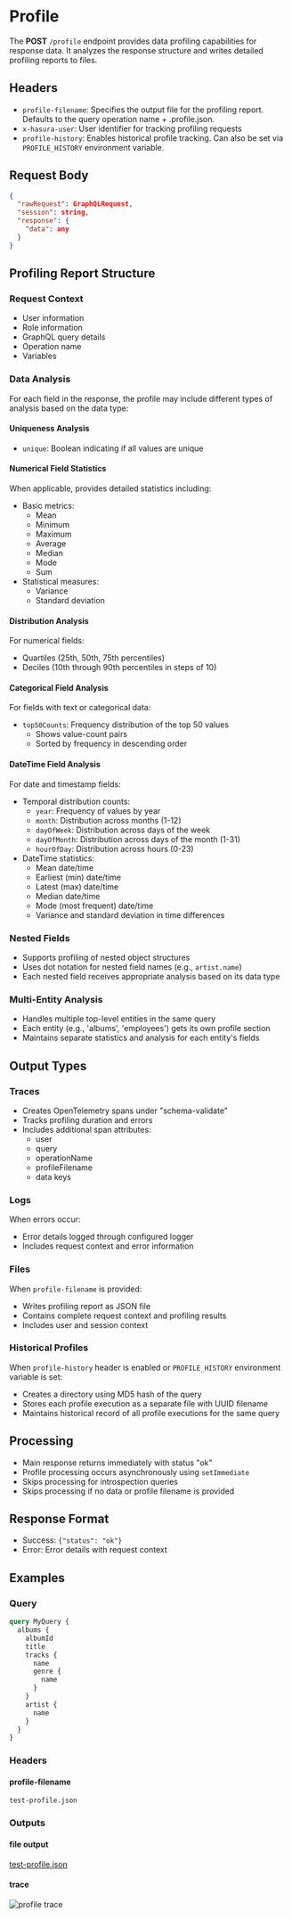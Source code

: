# Profile

The **POST** `/profile` endpoint provides data profiling capabilities for response data. It analyzes the response structure and writes detailed profiling reports to files.

## Headers

- `profile-filename`: Specifies the output file for the profiling report. Defaults to the query operation name + .profile.json.
- `x-hasura-user`: User identifier for tracking profiling requests
- `profile-history`: Enables historical profile tracking. Can also be set via `PROFILE_HISTORY` environment variable.

## Request Body
```json
{
  "rawRequest": GraphQLRequest,
  "session": string,
  "response": {
    "data": any
  }
}
```

## Profiling Report Structure

### Request Context
- User information
- Role information
- GraphQL query details
- Operation name
- Variables

### Data Analysis
For each field in the response, the profile may include different types of analysis based on the data type:

#### Uniqueness Analysis
- `unique`: Boolean indicating if all values are unique

#### Numerical Field Statistics
When applicable, provides detailed statistics including:
- Basic metrics:
  - Mean
  - Minimum
  - Maximum
  - Average
  - Median
  - Mode
  - Sum
- Statistical measures:
  - Variance
  - Standard deviation

#### Distribution Analysis
For numerical fields:
- Quartiles (25th, 50th, 75th percentiles)
- Deciles (10th through 90th percentiles in steps of 10)

#### Categorical Field Analysis
For fields with text or categorical data:
- `top50Counts`: Frequency distribution of the top 50 values
  - Shows value-count pairs
  - Sorted by frequency in descending order

#### DateTime Field Analysis
For date and timestamp fields:
- Temporal distribution counts:
  - `year`: Frequency of values by year
  - `month`: Distribution across months (1-12)
  - `dayOfWeek`: Distribution across days of the week
  - `dayOfMonth`: Distribution across days of the month (1-31)
  - `hourOfDay`: Distribution across hours (0-23)
- DateTime statistics:
  - Mean date/time
  - Earliest (min) date/time
  - Latest (max) date/time
  - Median date/time
  - Mode (most frequent) date/time
  - Variance and standard deviation in time differences

### Nested Fields
- Supports profiling of nested object structures
- Uses dot notation for nested field names (e.g., `artist.name`)
- Each nested field receives appropriate analysis based on its data type

### Multi-Entity Analysis
- Handles multiple top-level entities in the same query
- Each entity (e.g., 'albums', 'employees') gets its own profile section
- Maintains separate statistics and analysis for each entity's fields

## Output Types

### Traces
- Creates OpenTelemetry spans under "schema-validate"
- Tracks profiling duration and errors
- Includes additional span attributes:
  - user
  - query
  - operationName
  - profileFilename
  - data keys

### Logs
When errors occur:
- Error details logged through configured logger
- Includes request context and error information

### Files
When `profile-filename` is provided:
- Writes profiling report as JSON file
- Contains complete request context and profiling results
- Includes user and session context

### Historical Profiles
When `profile-history` header is enabled or `PROFILE_HISTORY` environment variable is set:
- Creates a directory using MD5 hash of the query
- Stores each profile execution as a separate file with UUID filename
- Maintains historical record of all profile executions for the same query

## Processing
- Main response returns immediately with status "ok"
- Profile processing occurs asynchronously using `setImmediate`
- Skips processing for introspection queries
- Skips processing if no data or profile filename is provided

## Response Format
- Success: `{"status": "ok"}`
- Error: Error details with request context

## Examples

### Query

```graphql
query MyQuery {
  albums {
    albumId
    title
    tracks {
      name
      genre {
        name
      }
    }
    artist {
      name
    }
  }
}
```

### Headers

#### profile-filename

```text
test-profile.json
```

### Outputs

#### file output

[test-profile.json](../../../docs/test-profile.json)

#### trace

![profile trace](../../../docs/profile-trace.png)